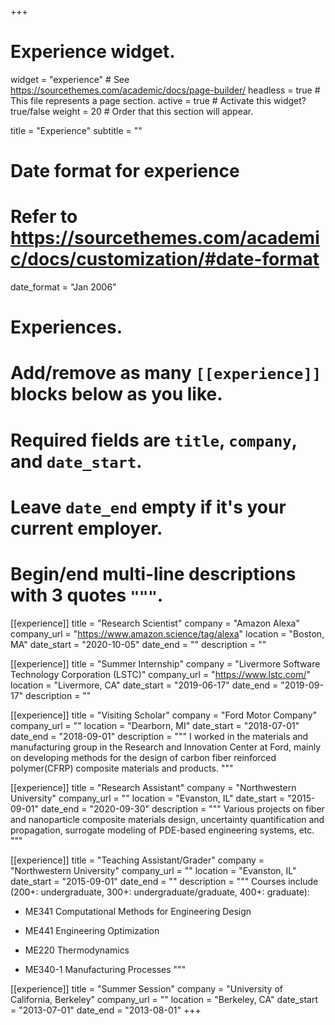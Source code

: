 +++
# Experience widget.
widget = "experience"  # See https://sourcethemes.com/academic/docs/page-builder/
headless = true  # This file represents a page section.
active = true  # Activate this widget? true/false
weight = 20  # Order that this section will appear.

title = "Experience"
subtitle = ""

# Date format for experience
#   Refer to https://sourcethemes.com/academic/docs/customization/#date-format
date_format = "Jan 2006"

# Experiences.
#   Add/remove as many `[[experience]]` blocks below as you like.
#   Required fields are `title`, `company`, and `date_start`.
#   Leave `date_end` empty if it's your current employer.
#   Begin/end multi-line descriptions with 3 quotes `"""`.

[[experience]]
  title = "Research Scientist"
  company = "Amazon Alexa"
  company_url = "https://www.amazon.science/tag/alexa"
  location = "Boston, MA"
  date_start = "2020-10-05"
  date_end = ""
  description = ""

[[experience]]
  title = "Summer Internship"
  company = "Livermore Software Technology Corporation (LSTC)"
  company_url = "https://www.lstc.com/"
  location = "Livermore, CA"
  date_start = "2019-06-17"
  date_end = "2019-09-17"
  description = ""

[[experience]]
  title = "Visiting Scholar"
  company = "Ford Motor Company"
  company_url = ""
  location = "Dearborn, MI"
  date_start = "2018-07-01"
  date_end = "2018-09-01"
  description = """
  I worked in the materials and manufacturing group in the Research and Innovation Center at Ford, mainly on developing methods for the design of carbon fiber reinforced polymer(CFRP) composite materials and products.
  """

[[experience]]
  title = "Research Assistant"
  company = "Northwestern University"
  company_url = ""
  location = "Evanston, IL"
  date_start = "2015-09-01"
  date_end = "2020-09-30"
  description = """
  Various projects on fiber and nanoparticle composite materials design, uncertainty quantification and propagation, surrogate modeling of PDE-based engineering systems, etc.
  """
  
[[experience]]
  title = "Teaching Assistant/Grader"
  company = "Northwestern University"
  company_url = ""
  location = "Evanston, IL"
  date_start = "2015-09-01"
  date_end = ""
  description = """
  Courses include (200+: undergraduate, 300+: undergraduate/graduate, 400+: graduate): 
  
  - ME341 Computational Methods for Engineering Design 
  
  - ME441 Engineering Optimization 
  
  - ME220 Thermodynamics 
  
  - ME340-1 Manufacturing Processes 
  """
  
[[experience]]
  title = "Summer Session"
  company = "University of California, Berkeley"
  company_url = ""
  location = "Berkeley, CA"
  date_start = "2013-07-01"
  date_end = "2013-08-01"
+++
